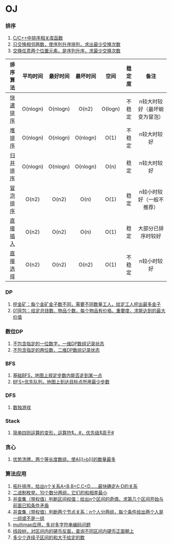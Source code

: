# OJ

### 排序

1. [C/C++中排序相关库函数](src/sort/sort.md)
2. [只交换相邻两数，使序列升序排列，求出最少交换次数](src/sort/miniSwapCount1.cpp)
3. [交换任意两个位置元素，是序列升序，求最少交换次数](src/sort/miniSwapCount2.cpp)

|               排序算法               | 平均时间 | 最好时间 | 最坏时间 |  空间   | 稳定度 |             备注              |
| :----------------------------------: | :------: | :------: | :------: | :-----: | :----: | :---------------------------: |
|   [快速排序](src/sort/quickSort.c)   | O(nlogn) | O(nlogn) |  O(n2)   | O(logn) | 不稳定 | n较大时较好（最坏蜕变为冒泡） |
|    [堆排序](src/sort/heapSort.c)     | O(nlogn) | O(nlogn) | O(nlogn) |  O(1)   | 不稳定 |          n较大时较好          |
|   [归并排序](src/sort/mergeSort.c)   | O(nlogn) | O(nlogn) | O(nlogn) |  O(n)   |  稳定  |          n较大时较好          |
|  [冒泡排序](src/sort/bubbleSort.c)   |  O(n2)   |  O(n2)   |   O(n)   |  O(1)   |  稳定  |   n较小时较好（一般不推荐）   |
| [直接插入](src/sort/InsertionSort.c) |  O(n2)   |  O(n2)   |   O(n)   |  O(1)   |  稳定  |      大部分已排序时较好       |
| [直接选择](src/sort/selectionSort.c) |  O(n2)   |  O(n2)   |  O(n2)   |  O(1)   | 不稳定 |          n较小时较好          |

### DP
1. [挖金矿：每个金矿金子数不同，需要不同数量工人，给定工人挖出最多金子](src/DP/maxGold.c)
2. [01背包：给定总钱数、物品个数，每个物品有价格、重要度，求能达到的最大价值](src/DP/maxValue.cpp)

### 数位DP
1. [不包含指定的一位数字，一维DP数组记录状态](src/DigitDp/simple1D.c)
2. [不包含指定的两位数，二维DP数组记录状态](src/DigitDp/continuousNum2D.cpp)

### BFS
1. [基础BFS，地图上规定步数内能否走到某一点](src/BFS/simpleBFS.cpp)
2. [BFS+优先队列，地图上到达目标点所用最少步数](src/BFS/BFS_PriorityQueue.cpp)

### DFS
1. [数独游戏](src/DFS/sudoku.cpp)

### Stack
1. [简单四则运算的变形，运算符$，#，优先级$高于#](src/stack/simpleArithmetic.c)

### 贪心
1. [优势洗牌，两个等长度数组，使A[i]>b[i]的数量最多](src/greedy/advantageCount.cpp)

### 算法应用
1. [拓扑排序，给出n个关系A<B,B<C,C<D……最快确定A-D的关系](src/Algorithm/topologySort.cpp)
2. [二进制枚举，10个数分两组，它们的和相差最小](src/Algorithm/binaryEnumeration.c)
3. [并查集（带权值）判断区间权值：给出n个区间的奇偶，求第几个区间开始与前面已知条件矛盾](src/Algorithm/unionFind.cpp)
4. [并查集（带权值）判断两个节点关系：n个人分两组，每个条件给出两个人是一组或不是一组](src/Algorithm/unionFind2.cpp)
5. [multimap应用，多对多字符串编码问题](src/Algorithm/decode.cpp)
6. [线段树，对区间内的硬币反面，查询不同区间内硬币正面朝上](src/Algorithm/segementTree.cpp)
7. [多少个连续子区间的和大于给定的数](src/Algorithm/continuousSumNum.cpp)